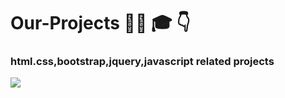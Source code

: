 # Our-Projects  👨‍💻 🎓 👇

### html.css,bootstrap,jquery,javascript related projects



<img src="https://images.pexels.com/photos/6444/pencil-typography-black-design.jpg?auto=compress&cs=tinysrgb&dpr=1&w=500">
